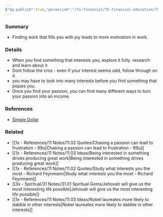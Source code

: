 ```yaml
---
{"dg-publish":true,"permalink":"/7x-financial/75-financial-education/75-01-financial-notes/find-and-work-toward-what-you-are-passionate-about/","title":"Find and work toward what you are passionate about","created":"2024-02-14T20:17:37.994+03:00","updated":"2024-02-14T20:17:37.994+03:00"}
---
```



### Summary
- Finding work that fills you with joy leads to more motivation in work.

### Details
- When you find something that interests you, explore it fully. research and learn about it
- Dont follow the cros - even if your interest seems odd, follow through on it.
- you may have to look into many interests before you find something that piques you.
- Once you find your passion, you can find many different ways to turn your passion into an income.

### References
- [Simple Dollar](https://web.archive.org/web/20110902020254/http://www.thesimpledollar.com/)

### Related
- [[1x - References/11 Notes/11.02 Quotes/Chasing a passion can lead to frustration - 99u\|Chasing a passion can lead to frustration - 99u]]
- [[1x - References/11 Notes/11.03 Ideas/Being interested in something drives producing great work\|Being interested in something drives producing great work]]
- [[1x - References/11 Notes/11.02 Quotes/Study what interests you the most - Richard Feynmann\|Study what interests you the most - Richard Feynmann]]
- [[3x - Spiritual/31 Notes/31.01 Spiritual Gems/Jehovah will give us the most interesting life possible\|Jehovah will give us the most interesting life possible]]
- [[1x - References/11 Notes/11.03 Ideas/Nobel laureates more likely to dabble in other interests\|Nobel laureates more likely to dabble in other interests]]